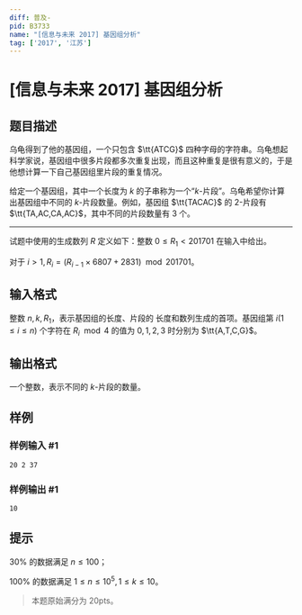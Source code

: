 ```yaml
---
diff: 普及-
pid: B3733
name: "[信息与未来 2017] 基因组分析"
tag: ['2017', '江苏']
---
```

# [信息与未来 2017] 基因组分析
## 题目描述

乌龟得到了他的基因组，一个只包含 $\tt{ATCG}$ 四种字母的字符串。乌龟想起科学家说，基因组中很多片段都多次重复出现，而且这种重复是很有意义的，于是他想计算一下自己基因组里片段的重复情况。

给定一个基因组，其中一个长度为 $k$ 的子串称为一个“$k$-片段”。乌龟希望你计算出基因组中不同的 $k$-片段数量。例如，基因组 $\tt{TACAC}$ 的 $2$-片段有 $\tt{TA,AC,CA,AC}$，其中不同的片段数量有 $3$ 个。

---

试题中使用的生成数列 $R$ 定义如下：整数 $0\leq R_1\lt 201701$ 在输入中给出。

对于 $i\gt 1,R_i=(R_{i−1}\times 6807+2831)\mod 201701$。
## 输入格式

整数 $n,k,R_1$，表示基因组的长度、片段的
长度和数列生成的首项。基因组第 $i(1\leq i\leq n)$ 个字符在 $R_i \mod 4$ 的值为 $0,1,2,3$ 时分别为 $\tt{A,T,C,G}$。
## 输出格式

一个整数，表示不同的 $k$-片段的数量。
## 样例

### 样例输入 #1
```
20 2 37
```
### 样例输出 #1
```
10
```
## 提示

$30\%$ 的数据满足 $n\leq100$； 

$100\%$ 的数据满足 $1\leq n\leq 10^5,1\leq k\leq 10$。

>本题原始满分为 $20\text{pts}$。
